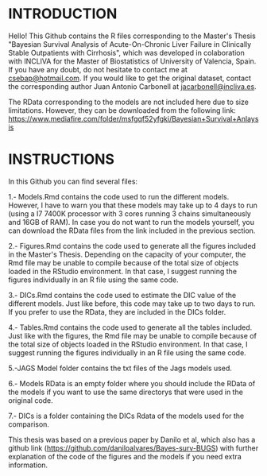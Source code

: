 #  INTRODUCTION 

Hello!
This Github contains the R files corresponding to the Master's Thesis "Bayesian Survival Analysis of Acute-On-Chronic Liver Failure in Clinically Stable Outpatients with Cirrhosis", which was developed in colaboration with INCLIVA for the Master of Biostatistics of University of Valencia, Spain. If you have any doubt, do not hesitate to contact me at csebap@hotmail.com. If you would like to get the original dataset, contact the corresponding author Juan Antonio Carbonell at jacarbonell@incliva.es.

The RData corresponding to the models are not included here due to size limitations. However, they can be downloaded from the following link: https://www.mediafire.com/folder/msfgqf52yfgki/Bayesian+Survival+Anlaysis

# INSTRUCTIONS 

In this Github you can find several files:

1.- Models.Rmd contains the code used to run the different models. However, I have to warn you that these models may take up to 4 days to run (using a I7 7400K processor with 3 cores running 3 chains simultaneously and 16GB of RAM). In case you do not want to run the models yourself, you can download the RData files from the link included in the previous section.

2.- Figures.Rmd contains the code used to generate all the figures included in the Master's Thesis. Depending on the capacity of your computer, the Rmd file may be unable to compile because of the total size of objects loaded in the RStudio environment. In that case, I suggest running the figures individually in an R file using the same code.

3.- DICs.Rmd contains the code used to estimate the DIC value of the different models. Just like before, this code may take up to two days to run. If you prefer to use the RData, they are included in the DICs folder.

4.- Tables.Rmd contains the code used to generate all the tables included. Just like with the figures, the Rmd file may be unable to compile because of the total size of objects loaded in the RStudio environment. In that case, I suggest running the figures individually in an R file using the same code.

5.-JAGS Model folder contains the txt files of the Jags models used.

6.- Models RData is an empty folder where you should include the RData of the models if you want to use the same directorys that were used in the original code.

7.- DICs is a folder containing the DICs Rdata of the models used for the comparison.

This thesis was based on a previous paper by Danilo et al, which also has a github link (https://github.com/daniloalvares/Bayes-surv-BUGS) with further explanation of the code of the figures and the models if you need extra information.
